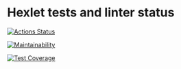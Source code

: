 # Hexlet tests and linter status

[![Actions Status](https://github.com/ShirokoMax/frontend-project-lvl3/workflows/hexlet-check/badge.svg)](https://github.com/ShirokoMax/frontend-project-lvl3/actions)

[![Maintainability](https://api.codeclimate.com/v1/badges/5fd53283b17908760638/maintainability)](https://codeclimate.com/github/ShirokoMax/frontend-project-lvl3/maintainability)

[![Test Coverage](https://api.codeclimate.com/v1/badges/5fd53283b17908760638/test_coverage)](https://codeclimate.com/github/ShirokoMax/frontend-project-lvl3/test_coverage)
